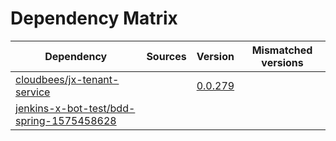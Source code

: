 # Dependency Matrix

Dependency | Sources | Version | Mismatched versions
---------- | ------- | ------- | -------------------
[cloudbees/jx-tenant-service](https://github.com/cloudbees/jx-tenant-service) |  | [0.0.279](https://github.com/cloudbees/jx-tenant-service/releases/tag/v0.0.279) | 
[jenkins-x-bot-test/bdd-spring-1575458628](https://github.com/jenkins-x-bot-test/bdd-spring-1575458628.git) |  | []() | 
